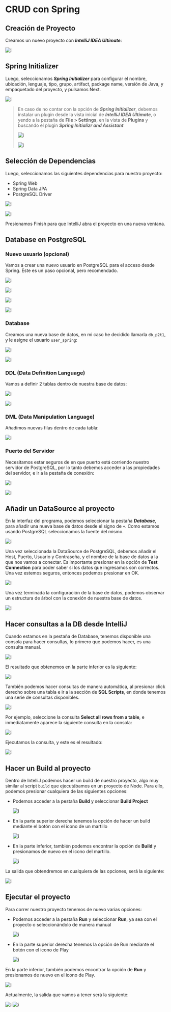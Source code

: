 # CRUD con Spring

## Creación de Proyecto

Creamos un nuevo proyecto con ***IntelliJ IDEA Ultimate***:

![i](doc/01.jpeg)

## Spring Initializer

Luego, seleccionamos ***Spring Initializer*** para configurar el nombre, ubicación, lenguaje, tipo, grupo, artifact, package name, versión de Java, y empaquetado del proyecto, y pulsamos Next.

![i](doc/02.jpeg)

> En caso de no contar con la opción de ***Spring Initializer***, debemos instalar un plugin desde la vista inicial de ***IntelliJ IDEA Ultimate***, o yendo a la pestaña de **File > Settings**, en la vista de **Plugins** y buscando el plugin ***Spring Initializr and Assistant***
>
> ![i](doc/02_01.png)
>
>![i](doc/02_02.png)

## Selección de Dependencias

Luego, seleccionamos las siguientes dependencias para nuestro proyecto:

- Spring Web
- Spring Data JPA
- PostgreSQL Driver

![i](doc/03.jpeg)

![i](doc/04.jpeg)

Presionamos Finish para que IntelliJ abra el proyecto en una nueva ventana.

## Database en PostgreSQL

### Nuevo usuario (opcional)

Vamos a crear una nuevo usuario en PostgreSQL para el acceso desde Spring. Este es un paso opcional, pero recomendado.

![i](doc/13.png)

![i](doc/14.png)

![i](doc/15.png)

![i](doc/16.png)

### Database

Creamos una nueva base de datos, en mi caso he decidido llamarla `db_p2t1`, y le asigne el usuario `user_spring`:

![i](doc/17.png)

![i](doc/18.png)

### DDL (Data Definition Language)

Vamos a definir 2 tablas dentro de nuestra base de datos:

![i](doc/19.png)

![i](doc/20.png)

### DML (Data Manipulation Language)

Añadimos nuevas filas dentro de cada tabla:

![i](doc/21.png)

### Puerto del Servidor

Necesitamos estar seguros de en que puerto está corriendo nuestro servidor de PostgreSQL, por lo tanto debemos acceder a las propiedades del servidor, e ir a la pestaña de conexión:

![i](doc/22.png)

![i](doc/23.png)

## Añadir un DataSource al proyecto

En la interfaz del programa, podemos seleccionar la pestaña ***Database***, para añadir una nueva base de datos desde el signo de `+`. Como estamos usando PostgreSQL seleccionamos la fuente del mismo.

![i](doc/05.png)

Una vez seleccionada la DataSource de PostgreSQL, debemos añadir el Host, Puerto, Usuario y Contraseña, y el nombre de la base de datos a la que nos vamos a conectar. Es importante presionar en la opción de **Test Connection** para poder saber si los datos que ingresamos son correctos. Una vez estemos seguros, entonces podemos presionar en OK.

![i](doc/06.png)

Una vez terminada la configuración de la base de datos, podemos observar un estructura de árbol con la conexión de nuestra base de datos.

![i](doc/07.png)

## Hacer consultas a la DB desde IntelliJ

Cuando estamos en la pestaña de Database, tenemos disponible una consola para hacer consultas, lo primero que podemos hacer, es una consulta manual.

![i](doc/08.png)

El resultado que obtenemos en la parte inferior es la siguiente:

![i](doc/09.png)

También podemos hacer consultas de manera automática, al presionar click derecho sobre una tabla e ir a la sección de **SQL Scripts**, en donde tenemos una serie de consultas disponibles.

![i](doc/10.png)

Por ejemplo, seleccione la consulta **Select all rows from a table**, e inmediatamente aparece la siguiente consulta en la consola:

![i](doc/11.png)

Ejecutamos la consulta, y este es el resultado:

![i](doc/12.png)

## Hacer un Build al proyecto

Dentro de IntelliJ podemos hacer un build de nuestro proyecto, algo muy similar al script `build` que ejecutábamos en un proyecto de Node. Para ello, podemos presionar cualquiera de las siguientes opciones:

- Podemos acceder a la pestaña **Build** y seleccionar **Build Project**
  
  ![i](doc/25.png)

- En la parte superior derecha tenemos la opción de hacer un build mediante el botón con el icono de un martillo

  ![i](doc/24.png)

- En la parte inferior, también podemos encontrar la opción de **Build** y presionamos de nuevo en el icono del martillo.
  
  ![i](doc/26.png)

La salida que obtendremos en cualquiera de las opciones, será la siguiente:

![i](doc/27.png)

## Ejecutar el proyecto

Para correr nuestro proyecto tenemos de nuevo varias opciones:

- Podemos acceder a la pestaña **Run** y seleccionar **Run**, ya sea con el proyecto o seleccionándolo de manera manual
  
  ![i](doc/28.png)

- En la parte superior derecha tenemos la opción de Run mediante el botón con el icono de Play
  
  ![i](doc/29.png)

En la parte inferior, también podemos encontrar la opción de **Run** y presionamos de nuevo en el icono de Play.
  
  ![i](doc/30.png)

Actualmente, la salida que vamos a tener será la siguiente:

![i](doc/31.png)
![i](doc/32.png)
